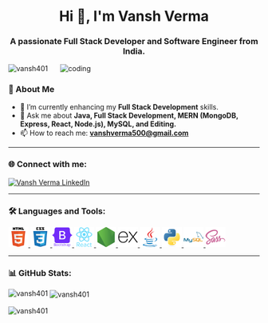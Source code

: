 <h1 align="center">Hi 👋, I'm Vansh Verma</h1> 
<h3 align="center">A passionate Full Stack Developer and Software Engineer from India.</h3>  

<img align="right" alt="coding" width="400" src="https://camo.githubusercontent.com/cae12fddd9d6982901d82580bdf321d81fb299141098ca1c2d4891870827bf17/68747470733a2f2f6d69726f2e6d656469756d2e636f6d2f6d61782f313336302f302a37513379765349765f7430696f4a2d5a2e676966">  

<p align="left"> 
  <img src="https://komarev.com/ghpvc/?username=vansh401&label=Profile%20views&color=0e75b6&style=flat" alt="vansh401" /> 
</p>  

### 🚀 About Me  
- 🌱 I’m currently enhancing my **Full Stack Development** skills.  
- 💬 Ask me about **Java, Full Stack Development, MERN (MongoDB, Express, React, Node.js), MySQL, and Editing.**  
- 📫 How to reach me: **vanshverma500@gmail.com**  

---

### 🌐 Connect with me:  
<p align="left">  
  <a href="https://linkedin.com/in/vansh-verma401" target="_blank">
    <img align="center" src="https://raw.githubusercontent.com/rahuldkjain/github-profile-readme-generator/master/src/images/icons/Social/linked-in-alt.svg" alt="Vansh Verma LinkedIn" height="30" width="40" />
  </a>  
</p>  

---

### 🛠️ Languages and Tools:  
<p align="left">  
  <a href="https://www.w3.org/html/" target="_blank" rel="noreferrer"> 
    <img src="https://raw.githubusercontent.com/devicons/devicon/master/icons/html5/html5-original-wordmark.svg" alt="HTML" width="40" height="40"/> 
  </a>  
  <a href="https://www.w3schools.com/css/" target="_blank" rel="noreferrer"> 
    <img src="https://raw.githubusercontent.com/devicons/devicon/master/icons/css3/css3-original-wordmark.svg" alt="CSS" width="40" height="40"/> 
  </a>  
  <a href="https://getbootstrap.com" target="_blank" rel="noreferrer"> 
    <img src="https://raw.githubusercontent.com/devicons/devicon/master/icons/bootstrap/bootstrap-plain-wordmark.svg" alt="Bootstrap" width="40" height="40"/> 
  </a>  
  <a href="https://reactjs.org/" target="_blank" rel="noreferrer"> 
    <img src="https://raw.githubusercontent.com/devicons/devicon/master/icons/react/react-original-wordmark.svg" alt="React" width="40" height="40"/> 
  </a>  
  <a href="https://nodejs.org" target="_blank" rel="noreferrer"> 
    <img src="https://raw.githubusercontent.com/devicons/devicon/master/icons/nodejs/nodejs-original.svg" alt="Node.js" width="40" height="40"/> 
  </a>  
  <a href="https://expressjs.com/" target="_blank" rel="noreferrer"> 
    <img src="https://raw.githubusercontent.com/devicons/devicon/master/icons/express/express-original.svg" alt="Express.js" width="40" height="40"/> 
  </a>  
  <a href="https://www.java.com" target="_blank" rel="noreferrer"> 
    <img src="https://raw.githubusercontent.com/devicons/devicon/master/icons/java/java-original.svg" alt="Java" width="40" height="40"/> 
  </a>  
  <a href="https://www.python.org" target="_blank" rel="noreferrer"> 
    <img src="https://raw.githubusercontent.com/devicons/devicon/master/icons/python/python-original.svg" alt="Python" width="40" height="40"/> 
  </a>  
  <a href="https://www.mysql.com/" target="_blank" rel="noreferrer"> 
    <img src="https://raw.githubusercontent.com/devicons/devicon/master/icons/mysql/mysql-original-wordmark.svg" alt="MySQL" width="40" height="40"/> 
  </a>  
  <a href="https://sass-lang.com" target="_blank" rel="noreferrer"> 
    <img src="https://raw.githubusercontent.com/devicons/devicon/master/icons/sass/sass-original.svg" alt="Sass" width="40" height="40"/> 
  </a>  
</p>  

---

### 📊 GitHub Stats:  
<p><img align="left" src="https://github-readme-stats.vercel.app/api/top-langs?username=vansh401&show_icons=true&locale=en&layout=compact" alt="vansh401" /></p>  

<p>&nbsp;<img align="center" src="https://github-readme-stats.vercel.app/api?username=vansh401&show_icons=true&locale=en" alt="vansh401" /></p>  

<p><img align="center" src="https://github-readme-streak-stats.herokuapp.com/?user=vansh401&" alt="vansh401" /></p>  
